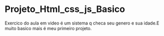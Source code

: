 # Projeto_Html_css_js_Basico
 Exercico do aula em video é um sistema q checa seu genero e sua idade.E muito basico mais é meu primeiro projeto.

